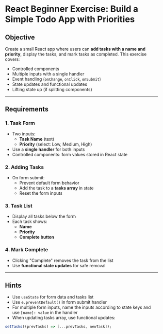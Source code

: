 # React Beginner Exercise: Build a Simple Todo App with Priorities

## Objective

Create a small React app where users can **add tasks with a name and priority**, display the tasks, and mark tasks as completed. This exercise covers:

- Controlled components
- Multiple inputs with a single handler
- Event handling (`onChange`, `onClick`, `onSubmit`)
- State updates and functional updates
- Lifting state up (if splitting components)

---

## Requirements

### 1. Task Form

- Two inputs:
  - **Task Name** (text)
  - **Priority** (select: Low, Medium, High)
- Use a **single handler** for both inputs
- Controlled components: form values stored in React state

### 2. Adding Tasks

- On form submit:
  - Prevent default form behavior
  - Add the task to a **tasks array** in state
  - Reset the form inputs

### 3. Task List

- Display all tasks below the form
- Each task shows:
  - **Name**
  - **Priority**
  - **Complete button**

### 4. Mark Complete

- Clicking "Complete" removes the task from the list
- Use **functional state updates** for safe removal

---

## Hints

- Use `useState` for form data and tasks list
- Use `e.preventDefault()` in form submit handler
- For multiple form inputs, name the inputs according to state keys and use `[name]: value` in the handler
- When updating tasks array, use functional updates:

```js
setTasks((prevTasks) => [...prevTasks, newTask]);
```
